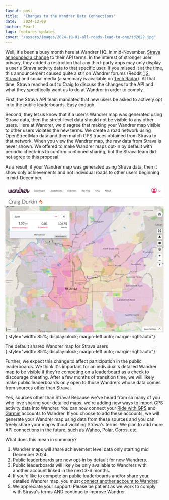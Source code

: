 ```yaml
---
layout: post
title:  'Changes to the Wandrer Data Connections'
date:   2024-12-09
author: Pearl
tags: features updates
cover: "/assets/images/2024-10-01-all-roads-lead-to-one/td2022.jpg"
---
```


Well, it's been a busy month here at Wandrer HQ. In mid-November, [Strava announced a change](https://press.strava.com/articles/updates-to-stravas-api-agreement) to their API terms. In the interest of stronger user privacy, they added a restriction that any third-party apps may only display a user's Strava activity data to that specific user. If you missed it at the time, this announcement caused quite a stir on Wandrer forums (Reddit [1](https://www.reddit.com/r/wandrer/comments/1guaoo1/new_strava_connected_apps_policy/) [2](https://www.reddit.com/r/wandrer/comments/1guih12/is_this_the_end_of_wandrer_leaderboards/), [Strava](https://www.strava.com/clubs/528504/posts/33559707)) and social media (a summary is available on [Tech Radar](https://www.techradar.com/health-fitness/strava-could-soon-stop-working-with-some-of-your-third-party-apps-heres-what-you-need-to-know)). At that time, Strava reached out to Craig to discuss the changes to the API and what they specifically want us to do at Wandrer in order to comply.

First, the Strava API team mandated that new users be asked to actively opt in to the public leaderboards. Easy enough.

Second, they let us know that if a user's Wandrer map was generated using Strava data, then the street-level data should not be visible to any other users. Here at Wandrer, we disagree that making your Wandrer map visible to other users violates the new terms. We create a road network using OpenStreetMap data and then match GPS traces obtained from Strava to that network. When you view the Wandrer map, the raw data from Strava is never shown. We offered to make Wandrer maps opt-in by default with periodic check-ins to confirm continued sharing, but the Strava team did not agree to this proposal.

As a result, if your Wandrer map was generated using Strava data, then it show only achievements and not individual roads to other users beginning in mid-December.

![](/assets/images/2024-12-09-strava-wandrer-changes/example-big-map.jpg){:style="width: 85%; display:block; margin-left:auto; margin-right:auto"}
<figcaption>The default shared Wandrer map for Strava users
</figcaption>{:style="width: 85%; display:block; margin-left:auto; margin-right:auto"}

Further, we expect this change to affect participation in the public leaderboards. We think it's important for an individual's detailed Wandrer map to be visible if they're competing on a leaderboard as a check to discourage cheating. After a few months of transition time, we will likely make public leaderboards only open to those Wandrers whose data comes from sources other than Strava.

Yes, sources other than Strava! Because we've heard from so many of you who love sharing your detailed maps, we're adding new ways to import GPS activity data into Wandrer. You can now connect your [Ride with GPS](https://ridewithgps.com/) and [Garmin](https://connect.garmin.com/) accounts to Wandrer. If you choose to add these accounts, we will generate your Wandrer map using data from these sources and you can freely share your map without violating Strava's terms. We plan to add more API connections in the future, such as Wahoo, Polar, Coros, etc.

What does this mean in summary?
1. Wandrer maps will share achievement level data only starting mid December 2024.
2. Public leaderboards are now opt-in by default for new Wandrers.
3. Public leaderboards will likely be only available to Wandrers with another account linked in the next 3-6 months.
4. If you'd like to compete on public leaderboards and/or share your detailed Wandrer map, you must [connect another account to Wandrer]().
5. We appreciate your support! Please be patient as we work to comply with Strava's terms AND continue to improve Wandrer.
